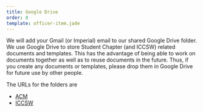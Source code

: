 ```yaml
---
title: Google Drive
order: 0
template: officer-item.jade
---
```


We will add your Gmail (or Imperial) email to our shared Google Drive folder.
We use Google Drive to store Student Chapter (and ICCSW) related documents and
templates. This has the advantage of being able to work on documents together
as well as to reuse documents in the future. Thus, if you create any documents
or templates, please drop them in Google Drive for future use by other people.

The URLs for the folders are

* [ACM](https://drive.google.com/#folders/0B3oy7SJp-r8zbngzZzJjWlRUZXc)
* [ICCSW](https://drive.google.com/#folders/0B3oy7SJp-r8zOGNkZTU3MTUtY2U3Zi00OGZhLWFiNGMtZWViYzMyM2VjOTRi)
